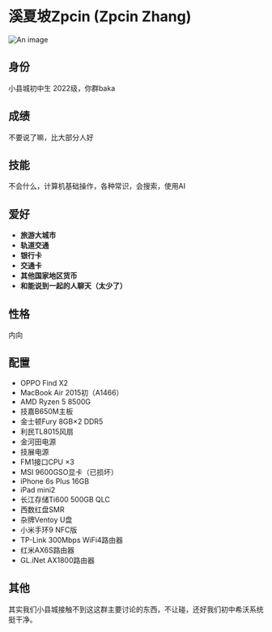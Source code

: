 # 溪夏坡Zpcin (Zpcin Zhang)
![An image](http://q1.qlogo.cn/g?b=qq&nk=1585893341&s=160)
## 身份
小县城初中生 2022级，你群baka
## 成绩
不要说了嘛，比大部分人好
## 技能
不会什么，计算机基础操作，各种常识，会搜索，使用AI
## 爱好
- **旅游大城市**
- **轨道交通**
- **银行卡**
- **交通卡**
- **其他国家地区货币**
- **和能说到一起的人聊天（太少了）**
## 性格
内向
## 配置
- OPPO Find X2  
- MacBook Air 2015初（A1466）  
- AMD Ryzen 5 8500G  
- 技嘉B650M主板  
- 金士顿Fury 8GB×2 DDR5  
- 利民TL8015风扇  
- 金河田电源  
- 技展电源  
- FM1接口CPU ×3  
- MSI 9600GSO显卡（已损坏）  
- iPhone 6s Plus 16GB  
- iPad mini2  
- 长江存储Ti600 500GB QLC  
- 西数红盘SMR  
- 杂牌Ventoy U盘  
- 小米手环9 NFC版  
- TP-Link 300Mbps WiFi4路由器  
- 红米AX6S路由器  
- GL.iNet AX1800路由器
## 其他
其实我们小县城接触不到这这群主要讨论的东西，不让碰，还好我们初中希沃系统挺干净。
